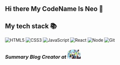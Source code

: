 ## Hi there My CodeName Is Neo 👋

<h2> My tech stack 📚 </h2>

![HTML5](https://img.shields.io/badge/-HTML5-F05032?style=for-the-badge&logo=html5&logoColor=ffffff)
![CSS3](https://img.shields.io/badge/-CSS3-007ACC?style=for-the-badge&logo=css3)
![JavaScript](https://img.shields.io/badge/-JavaScript-%23F7DF1C?style=for-the-badge&logo=javascript&logoColor=000000&labelColor=%23F7DF1C&color=%23FFCE5A)
![React](https://img.shields.io/badge/-React-222222?style=for-the-badge&logo=react)
![Node](https://img.shields.io/badge/-Nodejs-43853d?style=for-the-badge&logo=Node.js&logoColor=white)
![Git](https://img.shields.io/badge/-Git-F05032?style=for-the-badge&logo=git&logoColor=ffffff)

<p>
  <em>
    <h3>
     Summary Blog Creator at
      <a href="https://highwindleos.github.io/">
         <img src="https://github.com/highwindLeos/highwindLeos.github.io/blob/master/images/animationImage/vocaloid/Vocaloid%20276.jpg?raw=true" height="30px" />
      </a>
    </h3>
  </em>
  <em>
</p>
